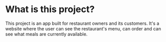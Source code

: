# What is this project?
This project is an app built for restaurant owners and its customers. It's a website where the user can see the restaurant's menu, can order and can see what meals are currently available.